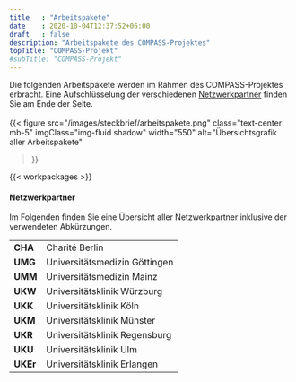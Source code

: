 ```yaml
---
title   : "Arbeitspakete"
date    : 2020-10-04T12:37:52+06:00
draft   : false
description: "Arbeitspakete des COMPASS-Projektes"
topTitle: "COMPASS-Projekt"
#subTitle: "COMPASS-Projekt"
---
```


Die folgenden Arbeitspakete werden im Rahmen des COMPASS-Projektes erbracht. Eine Aufschlüsselung der verschiedenen [Netzwerkpartner](#netzwerkpartner) finden Sie am Ende der Seite. \
\
{{< figure 
        src="/images/steckbrief/arbeitspakete.png" 
        class="text-center mb-5"
        imgClass="img-fluid shadow"
        width="550"
        alt="Übersichtsgrafik aller Arbeitspakete"
>}}


{{< workpackages >}}


#### Netzwerkpartner

Im Folgenden finden Sie eine Übersicht aller Netzwerkpartner inklusive der verwendeten Abkürzungen.


|  |                    |
| --------------- | ---------------------------------- |
| **CHA**         | Charité Berlin                     |
| **UMG**         | Universitätsmedizin Göttingen      |
| **UMM**         | Universitätsmedizin Mainz          |
| **UKW**         | Universitätsklinik Würzburg        |
| **UKK**         | Universitätsklinik Köln            |
| **UKM**         | Universitätsklinik Münster         |
| **UKR**         | Universitätsklinik Regensburg      |
| **UKU**         | Universitätsklinik Ulm             |
| **UKEr**        | Universitätsklinik Erlangen        |